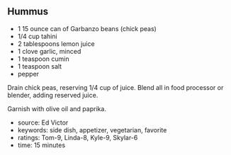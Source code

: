 Hummus
------

- 1 15 ounce can of Garbanzo beans (chick peas)
- 1/4 cup tahini
- 2 tablespoons lemon juice
- 1 clove garlic, minced
- 1 teaspoon cumin
- 1 teaspoon salt
- pepper

Drain chick peas, reserving 1/4 cup of juice.  Blend all in food
processor or blender, adding reserved juice.

Garnish with olive oil and paprika.

- source: Ed Victor
- keywords: side dish, appetizer, vegetarian, favorite
- ratings: Tom-9, Linda-8, Kyle-9, Skylar-6
- time: 15 minutes
